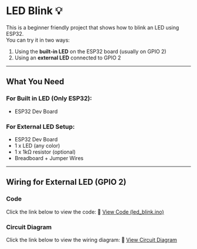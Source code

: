 # LED Blink 💡

This is a beginner friendly project that shows how to blink an LED using ESP32.  
You can try it in two ways:

1. Using the **built-in LED** on the ESP32 board (usually on GPIO 2)
2. Using an **external LED** connected to GPIO 2

---

## What You Need

### For Built in LED (Only ESP32):
- ESP32 Dev Board

### For External LED Setup:
- ESP32 Dev Board
- 1 x LED (any color)
- 1 x 1kΩ resistor (optional)
- Breadboard + Jumper Wires

---

##  Wiring for External LED (GPIO 2)

### Code
Click the link below to view the code:
📎 [View Code (led_blink.ino)](./main.ino) 

### Circuit Diagram

Click the link below to view the wiring diagram:
📎 [View Circuit Diagram](./circuit-diagram.png)


